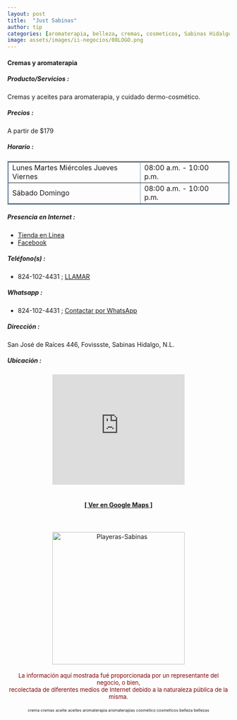 ```yaml
---
layout: post
title:  "Just Sabinas"
author: tip
categories: [aromaterapia, belleza, cremas, cosmeticos, Sabinas Hidalgo]
image: assets/images/ii-negocios/08LOGO.png
---
```

#### Cremas y aromaterapia

##### Producto/Servicios :

Cremas y aceites para aromaterapia, y cuidado dermo-cosmético.

##### Precios :

A partir de $179

##### Horario :

<table border="2" bordercolor="#8299b3" cellpadding="4" cellspacing="5">
<colgroup>
    <col width="60%" />
    <col width="40%" />
</colgroup>
    <tbody>
        <tr>
            <td>Lunes Martes Miércoles Jueves Viernes</td>
            <td>08:00 a.m. - 10:00 p.m.</td>
        </tr>
        <tr>
            <td>Sábado Domingo</td>
            <td>08:00 a.m. - 10:00 p.m.</td>
        </tr>
    </tbody>
</table>

##### Presencia en Internet :

- [Tienda en Linea][Tienda]
- [Facebook][FB]

##### Teléfono(s) :

- 824-102-4431 ; [LLAMAR][Tel1]

##### Whatsapp :

- 824-102-4431 ; [Contactar por WhatsApp][WA1]


[Tienda]:https://www.just.com.mx/MARISACARRAZCO
[FB]: https://www.facebook.com/SwissJust-Sabinas-272997430045567/

[Tel1]: tel:+528241024431

[WA1]: https://wa.me/528241024431?text=Hola,%20saludos%20desde%20PiiDO

##### Dirección :

San José de Raíces 446, Fovissste, Sabinas Hidalgo, N.L.

##### Ubicación :

<!--..... MAPAS .....-->
<center>
    <iframe src="https://www.google.com/maps/embed?pb=!1m14!1m8!1m3!1d1785.3163257778679!2d-100.2079149!3d26.4997702!3m2!1i1024!2i768!4f13.1!3m3!1m2!1s0x86623ef333f6d757%3A0x6be545a7a1fc5797!2sSan%20Jos%C3%A9%20de%20Ra%C3%ADces%20446%2C%20Fovissste%2C%2065256%20Sabinas%20Hidalgo%2C%20N.L.!5e0!3m2!1sen!2smx!4v1599980703230!5m2!1sen!2smx" width="300" height="250" frameborder="0" style="border:0;" allowfullscreen="" aria-hidden="false" tabindex="0"></iframe><!--//CAMBIAR : width="300" height="250" acá arriba ^^-->
    <br />
	<br />
	<a href="https://goo.gl/maps/pA5dPjc9ToxBev66A" target="_blank"><h4>[ Ver en Google Maps ]</h4></a><!--//CAMBIAR únicamente URL aquí-->
	<br />
	<br />
</center>
<!--..... /MAPAS .....-->

<!-- ===== 2da IMAGEN ===== --> 
<center>
    <img src="{{ site.baseurl }}/assets/images/ii-negocios/08producto.jpg" alt="Playeras-Sabinas" style="height: 300px;"/>
</center>

<br />

<!-- Disclaimer & palabras clave
================================================== -->
<center>
	<span style="font-size: small; color: maroon;">
	<!-- AVISO -->La información aquí mostrada fué proporcionada por un representante del negocio, o bien, <br />recolectada de diferentes medios de Internet debido a la naturaleza pública de la misma.
	</span>
</center><br />

<center>
	<span style="font-size: xx-small;">
		<!--Palabras Clave-->crema cremas aceite aceites aromaterapia aromaterapias cosmetico cosmeticos belleza bellezas
	</span>
</center>



<!-- END
================================================== -->